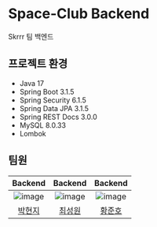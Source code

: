 # Space-Club Backend
Skrrr 팀 백엔드

## 프로젝트 환경
- Java 17
- Spring Boot 3.1.5
- Spring Security 6.1.5
- Spring Data JPA 3.1.5
- Spring REST Docs 3.0.0
- MySQL 8.0.33
- Lombok

## 팀원
|Backend|Backend|Backend|
|:--:|:--:|:--:|
| ![image](https://avatars.githubusercontent.com/u/63945197?v=4) | ![image](https://avatars.githubusercontent.com/u/22406453?v=4) | ![image](https://avatars.githubusercontent.com/u/72647031?v=4) |
|[박현지](https://github.com/hyeon-z)|[최성원](https://github.com/choi5798)|              [황준호](https://github.com/juno-junho)              |
